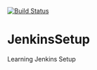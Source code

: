 [![Build Status](https://dev.azure.com/teensyweensyin/SwitchJobProject/_apis/build/status/Shailendrabarmaiya.JenkinsSetup?branchName=master)](https://dev.azure.com/teensyweensyin/SwitchJobProject/_build/latest?definitionId=1&branchName=master)
# JenkinsSetup
Learning Jenkins Setup
